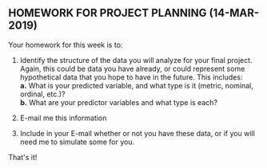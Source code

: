 ## HOMEWORK FOR PROJECT PLANNING (14-MAR-2019)

Your homework for this week is to:    
1. Identify the structure of the data you will analyze for your final project. Again, this could be data you have already, or could represent some hypothetical data that you hope to have in the future. This includes:    
    **a.** What is your predicted variable, and what type is it (metric, nominal, ordinal, etc.)?    
    **b.** What are your predictor variables and what type is each?    

2. E-mail me this information

3. Include in your E-mail whether or not you have these data, or if you will need me to simulate some for you.

That's it!
